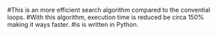 #This is an more efficient search algorithm compared to the convential loops.
#With this algorithm, execution time is reduced be circa 150% making it ways faster.
#is is written in Python.